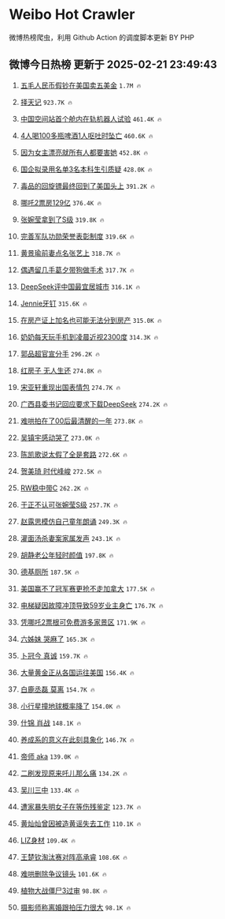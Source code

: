 # Weibo Hot Crawler 



微博热榜爬虫，利用 Github Action 的调度脚本更新 BY PHP 


## 微博今日热榜 更新于 2025-02-21 23:49:43 
1. [五毛人民币假钞在美国卖五美金](https://s.weibo.com/weibo?q=%23%E4%BA%94%E6%AF%9B%E4%BA%BA%E6%B0%91%E5%B8%81%E5%81%87%E9%92%9E%E5%9C%A8%E7%BE%8E%E5%9B%BD%E5%8D%96%E4%BA%94%E7%BE%8E%E9%87%91%23&t=31&band_rank=1&Refer=top) `1.7M 🔥` 

1. [择天记](https://s.weibo.com/weibo?q=%E6%8B%A9%E5%A4%A9%E8%AE%B0&t=31&band_rank=2&Refer=top) `923.7K 🔥` 

1. [中国空间站首个舱内在轨机器人试验](https://s.weibo.com/weibo?q=%23%E4%B8%AD%E5%9B%BD%E7%A9%BA%E9%97%B4%E7%AB%99%E9%A6%96%E4%B8%AA%E8%88%B1%E5%86%85%E5%9C%A8%E8%BD%A8%E6%9C%BA%E5%99%A8%E4%BA%BA%E8%AF%95%E9%AA%8C%23&t=31&band_rank=3&Refer=top) `461.4K 🔥` 

1. [4人喝100多瓶啤酒1人呕吐时坠亡](https://s.weibo.com/weibo?q=%234%E4%BA%BA%E5%96%9D100%E5%A4%9A%E7%93%B6%E5%95%A4%E9%85%921%E4%BA%BA%E5%91%95%E5%90%90%E6%97%B6%E5%9D%A0%E4%BA%A1%23&t=31&band_rank=4&Refer=top) `460.6K 🔥` 

1. [因为女主漂亮就所有人都要害她](https://s.weibo.com/weibo?q=%E5%9B%A0%E4%B8%BA%E5%A5%B3%E4%B8%BB%E6%BC%82%E4%BA%AE%E5%B0%B1%E6%89%80%E6%9C%89%E4%BA%BA%E9%83%BD%E8%A6%81%E5%AE%B3%E5%A5%B9&t=31&band_rank=5&Refer=top) `452.8K 🔥` 

1. [国企拟录用名单3名本科生引质疑](https://s.weibo.com/weibo?q=%23%E5%9B%BD%E4%BC%81%E6%8B%9F%E5%BD%95%E7%94%A8%E5%90%8D%E5%8D%953%E5%90%8D%E6%9C%AC%E7%A7%91%E7%94%9F%E5%BC%95%E8%B4%A8%E7%96%91%23&t=31&band_rank=6&Refer=top) `428.0K 🔥` 

1. [毒品的回旋镖最终回到了美国头上](https://s.weibo.com/weibo?q=%23%E6%AF%92%E5%93%81%E7%9A%84%E5%9B%9E%E6%97%8B%E9%95%96%E6%9C%80%E7%BB%88%E5%9B%9E%E5%88%B0%E4%BA%86%E7%BE%8E%E5%9B%BD%E5%A4%B4%E4%B8%8A%23&t=31&band_rank=7&Refer=top) `391.2K 🔥` 

1. [哪吒2票房129亿](https://s.weibo.com/weibo?q=%23%E5%93%AA%E5%90%922%E7%A5%A8%E6%88%BF129%E4%BA%BF%23&t=31&band_rank=8&Refer=top) `376.4K 🔥` 

1. [张婉莹拿到了S级](https://s.weibo.com/weibo?q=%23%E5%BC%A0%E5%A9%89%E8%8E%B9%E6%8B%BF%E5%88%B0%E4%BA%86S%E7%BA%A7%23&t=31&band_rank=9&Refer=top) `319.8K 🔥` 

1. [完善军队功勋荣誉表彰制度](https://s.weibo.com/weibo?q=%23%E5%AE%8C%E5%96%84%E5%86%9B%E9%98%9F%E5%8A%9F%E5%8B%8B%E8%8D%A3%E8%AA%89%E8%A1%A8%E5%BD%B0%E5%88%B6%E5%BA%A6%23&t=31&band_rank=10&Refer=top) `319.6K 🔥` 

1. [黄景瑜前妻点名张艺上](https://s.weibo.com/weibo?q=%23%E9%BB%84%E6%99%AF%E7%91%9C%E5%89%8D%E5%A6%BB%E7%82%B9%E5%90%8D%E5%BC%A0%E8%89%BA%E4%B8%8A%23&t=31&band_rank=11&Refer=top) `318.7K 🔥` 

1. [偶遇留几手葛夕带狗做手术](https://s.weibo.com/weibo?q=%23%E5%81%B6%E9%81%87%E7%95%99%E5%87%A0%E6%89%8B%E8%91%9B%E5%A4%95%E5%B8%A6%E7%8B%97%E5%81%9A%E6%89%8B%E6%9C%AF%23&t=31&band_rank=12&Refer=top) `317.7K 🔥` 

1. [DeepSeek评中国最宜居城市](https://s.weibo.com/weibo?q=%23DeepSeek%E8%AF%84%E4%B8%AD%E5%9B%BD%E6%9C%80%E5%AE%9C%E5%B1%85%E5%9F%8E%E5%B8%82%23&t=31&band_rank=13&Refer=top) `316.1K 🔥` 

1. [Jennie牙钉](https://s.weibo.com/weibo?q=%23Jennie%E7%89%99%E9%92%89%23&t=31&band_rank=14&Refer=top) `315.6K 🔥` 

1. [在房产证上加名也可能无法分到房产](https://s.weibo.com/weibo?q=%23%E5%9C%A8%E6%88%BF%E4%BA%A7%E8%AF%81%E4%B8%8A%E5%8A%A0%E5%90%8D%E4%B9%9F%E5%8F%AF%E8%83%BD%E6%97%A0%E6%B3%95%E5%88%86%E5%88%B0%E6%88%BF%E4%BA%A7%23&t=31&band_rank=15&Refer=top) `315.0K 🔥` 

1. [奶奶每天玩手机到凌晨近视2300度](https://s.weibo.com/weibo?q=%23%E5%A5%B6%E5%A5%B6%E6%AF%8F%E5%A4%A9%E7%8E%A9%E6%89%8B%E6%9C%BA%E5%88%B0%E5%87%8C%E6%99%A8%E8%BF%91%E8%A7%862300%E5%BA%A6%23&t=31&band_rank=16&Refer=top) `314.3K 🔥` 

1. [郭品超官宣分手](https://s.weibo.com/weibo?q=%23%E9%83%AD%E5%93%81%E8%B6%85%E5%AE%98%E5%AE%A3%E5%88%86%E6%89%8B%23&t=31&band_rank=17&Refer=top) `296.2K 🔥` 

1. [红房子 无人生还](https://s.weibo.com/weibo?q=%E7%BA%A2%E6%88%BF%E5%AD%90%20%E6%97%A0%E4%BA%BA%E7%94%9F%E8%BF%98&t=31&band_rank=18&Refer=top) `274.8K 🔥` 

1. [宋亚轩重现出国表情包](https://s.weibo.com/weibo?q=%23%E5%AE%8B%E4%BA%9A%E8%BD%A9%E9%87%8D%E7%8E%B0%E5%87%BA%E5%9B%BD%E8%A1%A8%E6%83%85%E5%8C%85%23&t=31&band_rank=19&Refer=top) `274.7K 🔥` 

1. [广西县委书记回应要求下载DeepSeek](https://s.weibo.com/weibo?q=%23%E5%B9%BF%E8%A5%BF%E5%8E%BF%E5%A7%94%E4%B9%A6%E8%AE%B0%E5%9B%9E%E5%BA%94%E8%A6%81%E6%B1%82%E4%B8%8B%E8%BD%BDDeepSeek%23&t=31&band_rank=20&Refer=top) `274.2K 🔥` 

1. [难哄拍在了00后最清醒的一年](https://s.weibo.com/weibo?q=%E9%9A%BE%E5%93%84%E6%8B%8D%E5%9C%A8%E4%BA%8600%E5%90%8E%E6%9C%80%E6%B8%85%E9%86%92%E7%9A%84%E4%B8%80%E5%B9%B4&t=31&band_rank=21&Refer=top) `273.8K 🔥` 

1. [吴镇宇感动哭了](https://s.weibo.com/weibo?q=%E5%90%B4%E9%95%87%E5%AE%87%E6%84%9F%E5%8A%A8%E5%93%AD%E4%BA%86&t=31&band_rank=22&Refer=top) `273.0K 🔥` 

1. [陈凯歌说太假了全是套路](https://s.weibo.com/weibo?q=%E9%99%88%E5%87%AF%E6%AD%8C%E8%AF%B4%E5%A4%AA%E5%81%87%E4%BA%86%E5%85%A8%E6%98%AF%E5%A5%97%E8%B7%AF&t=31&band_rank=23&Refer=top) `272.6K 🔥` 

1. [贺美琦 时代峰峻](https://s.weibo.com/weibo?q=%E8%B4%BA%E7%BE%8E%E7%90%A6%20%E6%97%B6%E4%BB%A3%E5%B3%B0%E5%B3%BB&t=31&band_rank=24&Refer=top) `272.5K 🔥` 

1. [RW稳中带C](https://s.weibo.com/weibo?q=%23RW%E7%A8%B3%E4%B8%AD%E5%B8%A6C%23&t=31&band_rank=25&Refer=top) `262.2K 🔥` 

1. [于正不认可张婉莹S级](https://s.weibo.com/weibo?q=%23%E4%BA%8E%E6%AD%A3%E4%B8%8D%E8%AE%A4%E5%8F%AF%E5%BC%A0%E5%A9%89%E8%8E%B9S%E7%BA%A7%23&t=31&band_rank=26&Refer=top) `257.7K 🔥` 

1. [赵露思模仿自己童年朗诵](https://s.weibo.com/weibo?q=%23%E8%B5%B5%E9%9C%B2%E6%80%9D%E6%A8%A1%E4%BB%BF%E8%87%AA%E5%B7%B1%E7%AB%A5%E5%B9%B4%E6%9C%97%E8%AF%B5%23&t=31&band_rank=27&Refer=top) `249.3K 🔥` 

1. [灌面汤杀妻案家属发声](https://s.weibo.com/weibo?q=%23%E7%81%8C%E9%9D%A2%E6%B1%A4%E6%9D%80%E5%A6%BB%E6%A1%88%E5%AE%B6%E5%B1%9E%E5%8F%91%E5%A3%B0%23&t=31&band_rank=28&Refer=top) `243.1K 🔥` 

1. [胡静老公年轻时颜值](https://s.weibo.com/weibo?q=%23%E8%83%A1%E9%9D%99%E8%80%81%E5%85%AC%E5%B9%B4%E8%BD%BB%E6%97%B6%E9%A2%9C%E5%80%BC%23&t=31&band_rank=29&Refer=top) `197.8K 🔥` 

1. [德基厕所](https://s.weibo.com/weibo?q=%E5%BE%B7%E5%9F%BA%E5%8E%95%E6%89%80&t=31&band_rank=30&Refer=top) `187.5K 🔥` 

1. [美国赢不了冠军赛更抢不走加拿大](https://s.weibo.com/weibo?q=%23%E7%BE%8E%E5%9B%BD%E8%B5%A2%E4%B8%8D%E4%BA%86%E5%86%A0%E5%86%9B%E8%B5%9B%E6%9B%B4%E6%8A%A2%E4%B8%8D%E8%B5%B0%E5%8A%A0%E6%8B%BF%E5%A4%A7%23&t=31&band_rank=31&Refer=top) `177.5K 🔥` 

1. [电梯疑因故障冲顶导致59岁业主身亡](https://s.weibo.com/weibo?q=%23%E7%94%B5%E6%A2%AF%E7%96%91%E5%9B%A0%E6%95%85%E9%9A%9C%E5%86%B2%E9%A1%B6%E5%AF%BC%E8%87%B459%E5%B2%81%E4%B8%9A%E4%B8%BB%E8%BA%AB%E4%BA%A1%23&t=31&band_rank=32&Refer=top) `176.7K 🔥` 

1. [凭哪吒2票根可免费游多家景区](https://s.weibo.com/weibo?q=%23%E5%87%AD%E5%93%AA%E5%90%922%E7%A5%A8%E6%A0%B9%E5%8F%AF%E5%85%8D%E8%B4%B9%E6%B8%B8%E5%A4%9A%E5%AE%B6%E6%99%AF%E5%8C%BA%23&t=31&band_rank=33&Refer=top) `171.9K 🔥` 

1. [六姊妹 哭麻了](https://s.weibo.com/weibo?q=%E5%85%AD%E5%A7%8A%E5%A6%B9%20%E5%93%AD%E9%BA%BB%E4%BA%86&t=31&band_rank=34&Refer=top) `165.3K 🔥` 

1. [卜冠今 真诚](https://s.weibo.com/weibo?q=%E5%8D%9C%E5%86%A0%E4%BB%8A%20%E7%9C%9F%E8%AF%9A&t=31&band_rank=35&Refer=top) `159.7K 🔥` 

1. [大量黄金正从各国运往美国](https://s.weibo.com/weibo?q=%23%E5%A4%A7%E9%87%8F%E9%BB%84%E9%87%91%E6%AD%A3%E4%BB%8E%E5%90%84%E5%9B%BD%E8%BF%90%E5%BE%80%E7%BE%8E%E5%9B%BD%23&t=31&band_rank=36&Refer=top) `156.4K 🔥` 

1. [白鹿丞磊 莫离](https://s.weibo.com/weibo?q=%E7%99%BD%E9%B9%BF%E4%B8%9E%E7%A3%8A%20%E8%8E%AB%E7%A6%BB&t=31&band_rank=37&Refer=top) `154.7K 🔥` 

1. [小行星撞地球概率降了](https://s.weibo.com/weibo?q=%23%E5%B0%8F%E8%A1%8C%E6%98%9F%E6%92%9E%E5%9C%B0%E7%90%83%E6%A6%82%E7%8E%87%E9%99%8D%E4%BA%86%23&t=31&band_rank=38&Refer=top) `154.0K 🔥` 

1. [什锦 肖战](https://s.weibo.com/weibo?q=%E4%BB%80%E9%94%A6%20%E8%82%96%E6%88%98&t=31&band_rank=39&Refer=top) `148.1K 🔥` 

1. [养成系的意义在此刻具象化](https://s.weibo.com/weibo?q=%E5%85%BB%E6%88%90%E7%B3%BB%E7%9A%84%E6%84%8F%E4%B9%89%E5%9C%A8%E6%AD%A4%E5%88%BB%E5%85%B7%E8%B1%A1%E5%8C%96&t=31&band_rank=40&Refer=top) `146.7K 🔥` 

1. [帝师 aka](https://s.weibo.com/weibo?q=%E5%B8%9D%E5%B8%88%20aka&t=31&band_rank=41&Refer=top) `139.0K 🔥` 

1. [二刷发现原来吒儿那么痛](https://s.weibo.com/weibo?q=%23%E4%BA%8C%E5%88%B7%E5%8F%91%E7%8E%B0%E5%8E%9F%E6%9D%A5%E5%90%92%E5%84%BF%E9%82%A3%E4%B9%88%E7%97%9B%23&t=31&band_rank=42&Refer=top) `134.2K 🔥` 

1. [吴川三中](https://s.weibo.com/weibo?q=%E5%90%B4%E5%B7%9D%E4%B8%89%E4%B8%AD&t=31&band_rank=43&Refer=top) `133.4K 🔥` 

1. [遭家暴失明女子在等伤残鉴定](https://s.weibo.com/weibo?q=%23%E9%81%AD%E5%AE%B6%E6%9A%B4%E5%A4%B1%E6%98%8E%E5%A5%B3%E5%AD%90%E5%9C%A8%E7%AD%89%E4%BC%A4%E6%AE%8B%E9%89%B4%E5%AE%9A%23&t=31&band_rank=44&Refer=top) `123.7K 🔥` 

1. [黄灿灿曾因被造黄谣失去工作](https://s.weibo.com/weibo?q=%E9%BB%84%E7%81%BF%E7%81%BF%E6%9B%BE%E5%9B%A0%E8%A2%AB%E9%80%A0%E9%BB%84%E8%B0%A3%E5%A4%B1%E5%8E%BB%E5%B7%A5%E4%BD%9C&t=31&band_rank=45&Refer=top) `110.1K 🔥` 

1. [LIZ身材](https://s.weibo.com/weibo?q=LIZ%E8%BA%AB%E6%9D%90&t=31&band_rank=46&Refer=top) `109.4K 🔥` 

1. [王楚钦淘汰赛对阵高承睿](https://s.weibo.com/weibo?q=%23%E7%8E%8B%E6%A5%9A%E9%92%A6%E6%B7%98%E6%B1%B0%E8%B5%9B%E5%AF%B9%E9%98%B5%E9%AB%98%E6%89%BF%E7%9D%BF%23&t=31&band_rank=47&Refer=top) `108.6K 🔥` 

1. [难哄删除争议镜头](https://s.weibo.com/weibo?q=%E9%9A%BE%E5%93%84%E5%88%A0%E9%99%A4%E4%BA%89%E8%AE%AE%E9%95%9C%E5%A4%B4&t=31&band_rank=48&Refer=top) `101.6K 🔥` 

1. [植物大战僵尸3过审](https://s.weibo.com/weibo?q=%23%E6%A4%8D%E7%89%A9%E5%A4%A7%E6%88%98%E5%83%B5%E5%B0%B83%E8%BF%87%E5%AE%A1%23&t=31&band_rank=49&Refer=top) `98.8K 🔥` 

1. [摄影师称离婚跟拍压力很大](https://s.weibo.com/weibo?q=%23%E6%91%84%E5%BD%B1%E5%B8%88%E7%A7%B0%E7%A6%BB%E5%A9%9A%E8%B7%9F%E6%8B%8D%E5%8E%8B%E5%8A%9B%E5%BE%88%E5%A4%A7%23&t=31&band_rank=50&Refer=top) `98.1K 🔥` 

